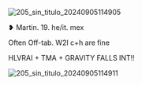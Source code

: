 
![205_sin_titulo_20240905114905](https://github.com/user-attachments/assets/01714514-f872-4e37-8e60-0f2b509a9778)


 
 ❥ Martin.             19.                      he/it.                    mex
 
    
  Often Off-tab. W2I c+h are fine

  
HLVRAI + TMA + GRAVITY FALLS INT!!

![205_sin_titulo_20240905114911](https://github.com/user-attachments/assets/ee69753e-cd86-485f-91ea-aa2a3b0c0e13)



<!--- 
Lonelyeyez/Lonelyeyez is a ✨ special ✨ repository because its `README.md` (this file) appears on your GitHub profile.
You can click the Preview link to take a look at your changes.
--->
